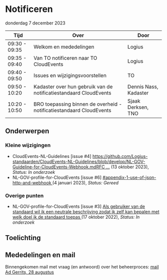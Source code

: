 <!-----------------------------







   :warning: Dit bestand wordt automatisch gegenereerd.
   :warning: Handmatige toevoegingen worden overschreven.







----------------------------->
# Notificeren

donderdag 7 december 2023



|  Tijd          | Over                                         | Door                       |
|----------------|----------------------------------------------|----------------------------|
|  09:30 - 09:35 | Welkom en mededelingen                       | Logius                     |
| 09:35 - 09:40| Van TO notificeren naar TO CloudEvents       | Logius                     |
| 09:40 - 09:50| Issues en wijzigingsvoorstellen              | TO                          |
| 09:50 - 10:20| Kadaster over hun gebruik van de notificatiestandaard CloudEvents    | Dennis Nass, Kadaster |
| 10:20 - 10:50| BRO toepassing binnen de overheid - notificatiestandaard CloudEvents | Sjaak Derksen, TNO    |

## Onderwerpen

### Kleine wijzigingen
* CloudEvents-NL-Guidelines [issue #4] [https://github.com/Logius-standaarden/CloudEvents-NL-Guidelines/blob/develop/NL-GOV-Guideline-for-CloudEvents-Webhook.mdRFC ...](https://github.com/Logius-standaarden/CloudEvents-NL-Guidelines/issues/4) (13 oktober 2023), _Status: In onderzoek_
* NL-GOV-profile-for-CloudEvents [issue #6] [#appendix-1-use-of-json-http-and-webhook ](https://github.com/Logius-standaarden/NL-GOV-profile-for-CloudEvents/issues/6) (4 januari 2023), _Status: Gereed_

### Overige punten
* NL-GOV-profile-for-CloudEvents [issue #3] [Als gebruiker van de standaard wil ik een neutrale beschrijving zodat ik zelf kan bepalen met welk doel ik de standaard toepas ](https://github.com/Logius-standaarden/NL-GOV-profile-for-CloudEvents/issues/3) (17 oktober 2022), _Status: In onderzoek_

## Toelichting


## Mededelingen en mail

Binnengekomen mail met vraag (en antwoord) over het beheerproces: [mail Ad Gerrits, 28 augustus](mail.md)
